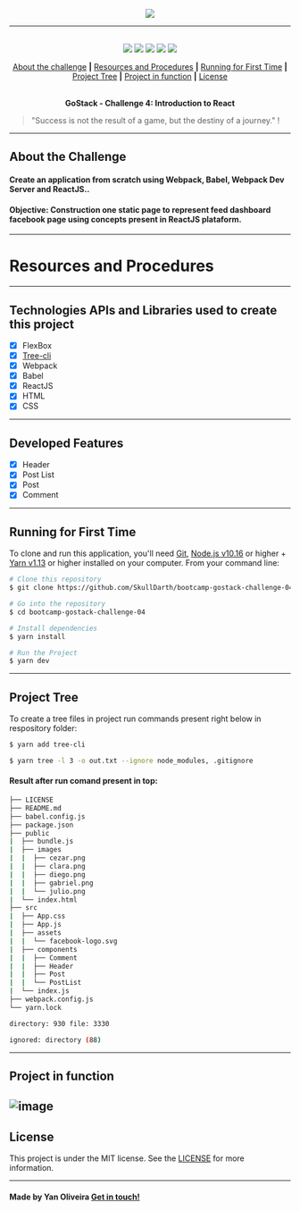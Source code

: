<p align="center">
  <img src="https://skylab.rocketseat.com.br/api/files/1561993774891.svg",>
</p>

---

<p align="center">
  <br />
  <img src="https://img.shields.io/github/issues/SkullDarth/bootcamp-gostack-challenge-04">
  <img src="https://img.shields.io/github/forks/SkullDarth/bootcamp-gostack-challenge-04">
  <img src="https://img.shields.io/badge/made%20by-SkullDarth-lightgrey">
  <img src="https://img.shields.io/github/stars/SkullDarth/bootcamp-gostack-challenge-04">
  <img src="https://img.shields.io/github/license/SkullDarth/bootcamp-gostack-challenge-04">

  <!-- Indice personalizado -->
  <p align="center">
      <a href="#about-the-challenge">About the challenge</a> 
      <strong>|</strong>
      <a href="#resources-and-procedures">Resources and Procedures</a> 
      <strong>|</strong>
      <a href="#running-for-first-time">Running for First Time</a>
      <strong>|</strong>
      <a href="#project-tree">Project Tree</a>
      <strong>|</strong>
      <a href="#project-in-function">Project in function</a>
      <strong>|</strong>
      <a href="#license">License</a>
      <br />
      <br />
      <p align="center"> <strong>GoStack - Challenge 4: Introduction to React</strong></p>
   </p>

</p>

  > "Success is not the result of a game, but the destiny of a journey." !

---
## **About the Challenge**
#### Create an application from scratch using **Webpack**, **Babel**, **Webpack Dev Server** and **ReactJS**..
#### Objective: Construction one static page to represent feed dashboard facebook page using concepts present in ReactJS plataform.
---
# Resources and Procedures
---
## Technologies APIs and Libraries used to create this project

- [x] FlexBox
- [x] [Tree-cli][tree-cli]
- [x] Webpack
- [x] Babel
- [x] ReactJS
- [x] HTML
- [x] CSS

---
## Developed Features

- [x] Header
- [x] Post List
- [x] Post
- [x] Comment
---
## Running for First Time
To clone and run this application, you'll need [Git](https://git-scm.com), [Node.js v10.16][nodejs] or higher + [Yarn v1.13][yarn] or higher installed on your computer. From your command line:

```bash
# Clone this repository
$ git clone https://github.com/SkullDarth/bootcamp-gostack-challenge-04.git

# Go into the repository
$ cd bootcamp-gostack-challenge-04

# Install dependencies
$ yarn install

# Run the Project
$ yarn dev

```
---
## Project Tree
To create a tree files in project run commands present right below in respository folder:

```bash
$ yarn add tree-cli

$ yarn tree -l 3 -o out.txt --ignore node_modules, .gitignore

```

#### Result after run comand present in top:

```bash
├── LICENSE
├── README.md
├── babel.config.js
├── package.json
├── public
|  ├── bundle.js
|  ├── images
|  |  ├── cezar.png
|  |  ├── clara.png
|  |  ├── diego.png
|  |  ├── gabriel.png
|  |  └── julio.png
|  └── index.html
├── src
|  ├── App.css
|  ├── App.js
|  ├── assets
|  |  └── facebook-logo.svg
|  ├── components
|  |  ├── Comment
|  |  ├── Header
|  |  ├── Post
|  |  └── PostList
|  └── index.js
├── webpack.config.js
└── yarn.lock

directory: 930 file: 3330

ignored: directory (88)
```
---
## Project in function

![image][homePage]
---
## License
This project is under the MIT license. See the [LICENSE](./LICENSE) for more information.

---

#### Made by Yan Oliveira [Get in touch!](https://www.linkedin.com/in/yan-brito/)

<!-- Hiperlinks structure to base -->
<!-- Just refer the link using this sintax: "[challenger 02][challenge02]" -->
[challenge02]: https://github.com/SkullDarth/bootcamp-gostack-challenge-02

[homePage]:https://user-images.githubusercontent.com/16024701/68998643-ebf2e400-0893-11ea-9231-68c621710604.png
[tree-cli]:https://github.com/MrRaindrop/tree-cli
[nodejs]: https://nodejs.org/
[yarn]: https://yarnpkg.com/



